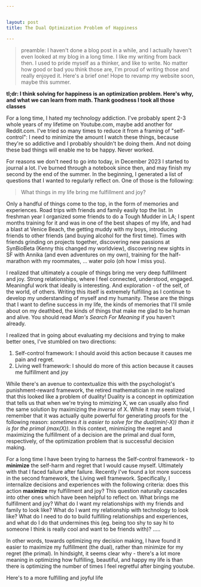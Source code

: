 ```yaml
---


layout: post
title: The Dual Optimization Problem of Happiness

---
```

> preamble: I haven't done a blog post in a while, and I actually haven't even looked at my blog in a long time. I like my writing from back then. I used to pride myself as a thinker, and like to write. No matter how good or bad you think those are, I'm proud of writing those and really enjoyed it. Here's a brief one! Hope to revamp my website soon, maybe this summer.


__tl;dr: I think solving for happiness is an optimization problem. Here's why, and what we can learn from math. Thank goodness I took all those classes__

For a long time, I hated my technology addiction. I've probably spent 2-3 whole years of my lifetime on Youtube.com, maybe add another for Reddit.com. I've tried so many times to reduce it from a framing of "self-control": I need to minimize the amount I watch these things, because they're so addictive and I probably shouldn't be doing them. And not doing these bad things will enable me to be happy. Never worked. 

For reasons we don't need to go into today, in December 2023 I started to journal a lot. I've burned through a notebook since then, and may finish my second by the end of the summer. In the beginning, I generated a list of questions that I wanted to regularly reflect on. One of those is the following: 

> What things in my life bring me fulfillment and joy?

Only a handful of things come to the top, in the form of memories and experiences. Road trips with friends and family easily top the list. In freshman year I organized some friends to do a Tough Mudder in LA; I spent months training for it and was in one of the best shapes of my life, and had a blast at Venice Beach, the getting muddy with my boys, introducing friends to other friends (and buying alcohol for the first time). Times with friends grinding on projects together, discovering new passions at SynBioBeta (Kenny this changed my worldview), discovering new sights in SF with Annika (and even adventures on my own), training for the half-marathon with my roommates, ... water polo (oh how I miss you). 

I realized that ultimately a couple of things bring me very deep fulfillment and joy. Strong relationships, where I feel connected, understood, engaged. Meaningful work that ideally is interesting. And exploration - of the self, of the world, of others. Writing this itself is extremely fulfilling as I continue to develop my understanding of myself and my humanity. These are the things that I want to define success in my life, the kinds of memories that I'll smile about on my deathbed, the kinds of things that make me glad to be human and alive. You should read _Man's Search For Meaning_ if you haven't already.

I realized that in going about evaluating my decisions and trying to make better ones, I've stumbled on two directions:
1. Self-control framework: I should avoid this action because it causes me pain and regret. 
2. Living well framework: I should do more of this action because it causes me fulfillment and joy

While there's an avenue to contextualize this with the psychologist's punishment-reward framework, the retired mathematician in me realized that this looked like a problem of duality! Duality is a concept in optimization that tells us that when we're trying to mimizing X, we can usually also find the same solution by maximizing the _inverse_ of X. While it may seem trivial, I remember that it was actually quite powerful for generating proofs for the following reason: _sometimes it is easier to solve for the dual(min(-X)) than it is for the primal (max(X))_. In this context, minimizing the regret and maximizing the fulfillment of a decision are the primal and dual form, respectively, of the optimization problem that is successful decision making.


For a long time I have been trying to harness the Self-control framework - to __minimize__ the self-harm and regret that I would cause myself. Ultimately with that I faced failure after failure. Recently I've found a lot more success in the second framework, the Living well framework. Specifically, I internalize decisions and experiences with the following criteria: does this action __maximize__ my fulfillment and joy? This question naturally cascades into other ones which have been helpful to reflect on. What brings me fulfillment and joy? What do I want my relationships with my friends and family to look like? What do I want my relationship with technology to look like? What do I need to do to build fulfilling relationships and experiences, and what do I do that undermines this (eg. being too shy to say hi to someone I think is really cool and want to be friends with)? .....

In other words, towards optimizing my decision making, I have found it easier to maximize my fulfillment (the dual), rather than minimize for my regret (the primal). In hindsight, it seems clear why - there's a lot more meaning in optimizing how fulfilling, beautiful, and happy my life is than there is optimizing the number of times I feel regretful after binging youtube.


Here's to a more fulfilling and joyful life
